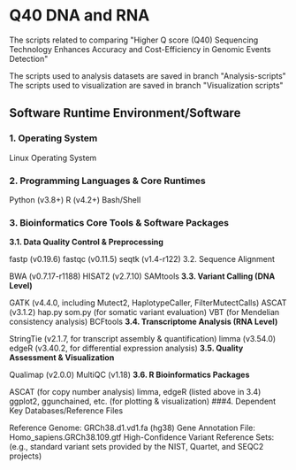 # Q40 DNA and RNA
The scripts related to comparing "Higher Q score (Q40) Sequencing Technology Enhances Accuracy and Cost-Efficiency in Genomic Events Detection"

The scripts used to analysis datasets are saved in branch "Analysis-scripts"
The scripts used to visualization are saved in branch "Visualization scripts"

## Software Runtime Environment/Software

### 1. Operating System

Linux Operating System
### 2. Programming Languages & Core Runtimes

Python (v3.8+)
R (v4.2+)
Bash/Shell
### 3. Bioinformatics Core Tools & Software Packages

**3.1. Data Quality Control & Preprocessing**

fastp (v0.19.6)
fastqc (v0.11.5)
seqtk (v1.4-r122)
3.2. Sequence Alignment

BWA (v0.7.17-r1188)
HISAT2 (v2.7.10)
SAMtools
**3.3. Variant Calling (DNA Level)**

GATK (v4.4.0, including Mutect2, HaplotypeCaller, FilterMutectCalls)
ASCAT (v3.1.2)
hap.py
som.py (for somatic variant evaluation)
VBT (for Mendelian consistency analysis)
BCFtools
**3.4. Transcriptome Analysis (RNA Level)**

StringTie (v2.1.7, for transcript assembly & quantification)
limma (v3.54.0)
edgeR (v3.40.2, for differential expression analysis)
**3.5. Quality Assessment & Visualization**

Qualimap (v2.0.0)
MultiQC (v1.18)
**3.6. R Bioinformatics Packages**

ASCAT (for copy number analysis)
limma, edgeR (listed above in 3.4)
ggplot2, ggunchained, etc. (for plotting & visualization)
###4. Dependent Key Databases/Reference Files

Reference Genome: GRCh38.d1.vd1.fa (hg38)
Gene Annotation File: Homo_sapiens.GRCh38.109.gtf
High-Confidence Variant Reference Sets: (e.g., standard variant sets provided by the NIST, Quartet, and SEQC2 projects)

